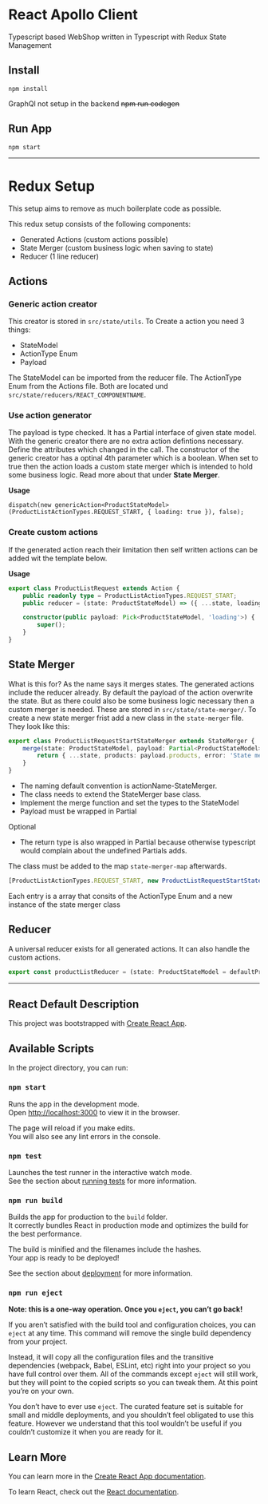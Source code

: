 # React Apollo Client

Typescript based WebShop written in Typescript with Redux State Management

## Install

`npm install`

GraphQl not setup in the backend
~~npm run codegen~~

## Run App

`npm start`

---
# Redux Setup
This setup aims to remove as much boilerplate code as possible.

This redux setup consists of the following components:
* Generated Actions (custom actions possible)
* State Merger (custom business logic when saving to state)
* Reducer (1 line reducer)

## Actions 

### Generic action creator
This creator is stored in ``src/state/utils``. To Create a action you need 3 things:
* StateModel
* ActionType Enum
* Payload

The StateModel can be imported from the reducer file. The ActionType Enum from the Actions file. Both are located und ``src/state/reducers/REACT_COMPONENTNAME``.

### Use action generator
The payload is type checked. It has a Partial<T> interface of given state model. With the generic creator there are no extra action defintions necessary. Define the attributes which changed in the call. The constructor of the generic creator has a optinal 4th parameter which is a boolean. When set to true then the action loads a custom state merger which is intended to hold some business logic.
Read more about that under **State Merger**.

**Usage**
````typescript#
dispatch(new genericAction<ProductStateModel>(ProductListActionTypes.REQUEST_START, { loading: true }), false);
````  
### Create custom actions
If the generated action reach their limitation then self written actions can be added wit the template below. 

**Usage**
````typescript
export class ProductListRequest extends Action {
    public readonly type = ProductListActionTypes.REQUEST_START;
    public reducer = (state: ProductStateModel) => ({ ...state, loading: this.payload.loading });

    constructor(public payload: Pick<ProductStateModel, 'loading'>) {
        super();
    }
}
````

## State Merger
What is this for? As the name says it merges states. The generated actions include the reducer already. By default the payload of the action overwrite the state. But as there could also be some business logic necessary then a custom merger is needed.
These are stored in ``src/state/state-merger/``. 
To create a new state merger frist add a new class in the ``state-merger`` file. They look like this:

````typescript
export class ProductListRequestStartStateMerger extends StateMerger {
	merge(state: ProductStateModel, payload: Partial<ProductStateModel>): Partial<ProductStateModel> {
		return { ...state, products: payload.products, error: 'State merger says hello :)' };
	}
}
````
* The naming default convention is actionName-StateMerger.
* The class needs to extend the StateMerger base class.
* Implement the merge function and set the types to the StateModel
* Payload must be wrapped in Partial<T>

Optional
* The return type is also wrapped in Partial<T> because otherwise typescript would complain about the undefined Partials adds. 

The class must be added to the map ```state-merger-map``` afterwards.
````typescript
[ProductListActionTypes.REQUEST_START, new ProductListRequestStartStateMerger()]
````
Each entry is a array that consits of the ActionType Enum and a new instance of the state merger class

## Reducer
A universal reducer exists for all generated actions. It can also handle the custom actions.
````typescript
export const productListReducer = (state: ProductStateModel = defaultProductState, action: Action) => universalReducer(state, action);

````


---
## React Default Description

This project was bootstrapped with [Create React App](https://github.com/facebook/create-react-app).

## Available Scripts

In the project directory, you can run:

### `npm start`

Runs the app in the development mode.<br />
Open [http://localhost:3000](http://localhost:3000) to view it in the browser.

The page will reload if you make edits.<br />
You will also see any lint errors in the console.

### `npm test`

Launches the test runner in the interactive watch mode.<br />
See the section about [running tests](https://facebook.github.io/create-react-app/docs/running-tests) for more information.

### `npm run build`

Builds the app for production to the `build` folder.<br />
It correctly bundles React in production mode and optimizes the build for the best performance.

The build is minified and the filenames include the hashes.<br />
Your app is ready to be deployed!

See the section about [deployment](https://facebook.github.io/create-react-app/docs/deployment) for more information.

### `npm run eject`

**Note: this is a one-way operation. Once you `eject`, you can’t go back!**

If you aren’t satisfied with the build tool and configuration choices, you can `eject` at any time. This command will remove the single build dependency from your project.

Instead, it will copy all the configuration files and the transitive dependencies (webpack, Babel, ESLint, etc) right into your project so you have full control over them. All of the commands except `eject` will still work, but they will point to the copied scripts so you can tweak them. At this point you’re on your own.

You don’t have to ever use `eject`. The curated feature set is suitable for small and middle deployments, and you shouldn’t feel obligated to use this feature. However we understand that this tool wouldn’t be useful if you couldn’t customize it when you are ready for it.

## Learn More

You can learn more in the [Create React App documentation](https://facebook.github.io/create-react-app/docs/getting-started).

To learn React, check out the [React documentation](https://reactjs.org/).
